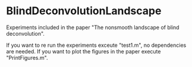 # BlindDeconvolutionLandscape
Experiments included in the paper "The nonsmooth landscape of blind deconvolution".

If you want to re run the experiments exceute "test1.m", no dependencies are needed. If you want to plot the figures in the paper execute "PrintFigures.m".
